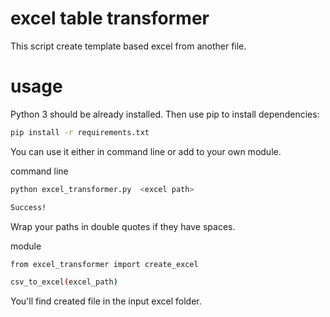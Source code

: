 # excel table transformer

This script create template based excel from another file.

# usage

Python 3 should be already installed. Then use pip to install dependencies:

```bash
pip install -r requirements.txt
```

You can use it either in command line or add to your own module.

command line
```bash
python excel_transformer.py  <excel path>

Success!
```
Wrap your paths in double quotes if they have spaces.

module
```bash
from excel_transformer import create_excel

csv_to_excel(excel_path)
```

You'll find created file in the input excel folder.
